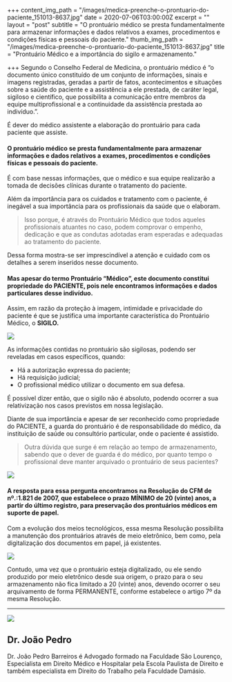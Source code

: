 +++
content_img_path = "/images/medica-preenche-o-prontuario-do-paciente_151013-8637.jpg"
date = 2020-07-06T03:00:00Z
excerpt = ""
layout = "post"
subtitle = "O prontuário médico se presta fundamentalmente para armazenar informações e dados relativos a exames, procedimentos e condições físicas e pessoais do paciente."
thumb_img_path = "/images/medica-preenche-o-prontuario-do-paciente_151013-8637.jpg"
title = "Prontuário Médico e a importância do sigilo e armazenamento."

+++
Segundo o Conselho Federal de Medicina, o prontuário médico é “o documento único constituído de um conjunto de informações, sinais e imagens registradas, geradas a partir de fatos, acontecimentos e situações sobre a saúde do paciente e a assistência a ele prestada, de caráter legal, sigiloso e científico, que possibilita a comunicação entre membros da equipe multiprofissional e a continuidade da assistência prestada ao indivíduo.”.

É dever do médico assistente a elaboração do prontuário para cada paciente que assiste.

#### O prontuário médico se presta fundamentalmente para armazenar informações e dados relativos a exames, procedimentos e condições físicas e pessoais do paciente.

É com base nessas informações, que o médico e sua equipe realizarão a tomada de decisões clínicas durante o tratamento do paciente.

Além da importância para os cuidados e tratamento com o paciente, é inegável a sua importância para os profissionais da saúde que o elaboram.

> Isso porque, é através do Prontuário Médico que todos aqueles profissionais atuantes no caso, podem comprovar o empenho, dedicação e que as condutas adotadas eram esperadas e adequadas ao tratamento do paciente.

Dessa forma mostra-se ser imprescindível a atenção e cuidado com os detalhes a serem inseridos nesse documento.

#### Mas apesar do termo Prontuário “Médico”, este documento constitui propriedade do PACIENTE, pois nele encontramos informações e dados particulares desse indivíduo.

Assim, em razão da proteção à imagem, intimidade e privacidade do paciente é que se justifica uma importante característica do Prontuário Médico, o **SIGILO.**

![](/images/jovem-medico-indiano-mulher-contra-uma-parede-cobrindo-a-boca-simbolo-do-silencio-e-repressao-tentando-nao-dizer-nada_1187-14830.jpg)

As informações contidas no prontuário são sigilosas, podendo ser reveladas em casos específicos, quando:

* Há a autorização expressa do paciente;
* Há requisição judicial;
* O profissional médico utilizar o documento em sua defesa.

É possível dizer então, que o sigilo não é absoluto, podendo ocorrer a sua relativização nos casos previstos em nossa legislação.

Diante de sua importância e apesar de ser reconhecido como propriedade do PACIENTE, a guarda do prontuário é de responsabilidade do médico, da instituição de saúde ou consultório particular, onde o paciente é assistido.

> Outra dúvida que surge é em relação ao tempo de armazenamento, sabendo que o dever de guarda é do médico, por quanto tempo o profissional deve manter arquivado o prontuário de seus pacientes?

![](/images/arquivos-de-arquivo_38324-40.jpg)

#### A resposta para essa pergunta encontramos na Resolução do CFM de nº.:1.821 de 2007, que estabelece o prazo MÍNIMO de 20 (vinte) anos, a partir do último registro, para preservação dos prontuários médicos em suporte de papel.

Com a evolução dos meios tecnológicos, essa mesma Resolução possibilita a manutenção dos prontuários através de meio eletrônico, bem como, pela digitalização dos documentos em papel, já existentes.

![](/images/consulta-de-banco-de-dados-de-computador_172429-843.jpg)

Contudo, uma vez que o prontuário esteja digitalizado, ou ele sendo produzido por meio eletrônico desde sua origem, o prazo para o seu armazenamento não fica limitado a 20 (vinte) anos, devendo ocorrer o seu arquivamento de forma PERMANENTE, conforme estabelece o artigo 7º da mesma Resolução.

***

<div class="author-box">
<div class="info">
<img src="https://realebarreiros-t1-04644.netlify.app/images/e2b23012-9316-4e03-9cb2-0bc3db2a5e26.jpeg" class="profile" />
<h2 class="name">Dr. João Pedro</h2>
</div>

<div class="about"> <p class="bio"> Dr. João Pedro Barreiros é Advogado formado na Faculdade São Lourenço, Especialista em Direito Médico e Hospitalar pela Escola Paulista de Direito e também especialista em Direito do Trabalho pela Faculdade Damásio. </p>  
</div>
</div>